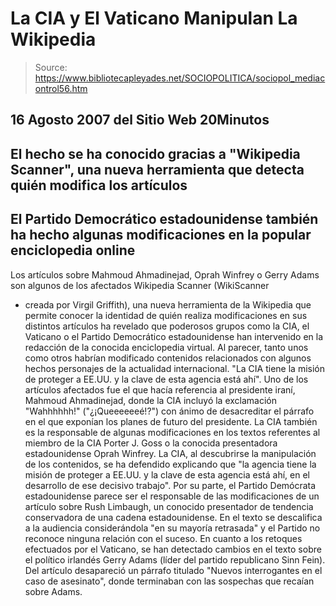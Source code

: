 # La CIA y El Vaticano Manipulan La Wikipedia

> Source: https://www.bibliotecapleyades.net/SOCIOPOLITICA/sociopol_mediacontrol56.htm

16 Agosto 2007
del Sitio Web
20Minutos
-
El hecho se ha conocido gracias a "Wikipedia Scanner", una nueva
herramienta que detecta quién modifica los artículos
-
El Partido Democrático estadounidense también ha hecho algunas
modificaciones en la popular enciclopedia online
-
Los artículos sobre Mahmoud Ahmadinejad, Oprah Winfrey o Gerry Adams son
algunos de los afectados
Wikipedia Scanner (WikiScanner
- creada por
Virgil Griffith), una nueva herramienta de la Wikipedia que permite conocer
la identidad de quién realiza modificaciones en sus distintos artículos ha
revelado que poderosos grupos como la CIA, el
Vaticano o el
Partido
Democrático estadounidense han intervenido en la redacción de la conocida
enciclopedia virtual.
Al parecer, tanto unos como otros habrían modificado contenidos relacionados
con algunos hechos personajes de la actualidad internacional.
"La CIA tiene la misión de proteger a EE.UU.
y la clave de esta agencia está
ahí".
Uno de los artículos afectados fue el que hacía referencia al presidente
iraní,
Mahmoud Ahmadinejad, donde la CIA incluyó la exclamación "Wahhhhhh!"
("¿¡Queeeeeeé!?") con ánimo de desacreditar el párrafo en el que exponían
los planes de futuro del presidente.
La CIA también es la responsable de algunas modificaciones en los textos
referentes al miembro de la CIA
Porter J. Goss o la conocida presentadora
estadounidense
Oprah Winfrey.
La CIA, al descubrirse la manipulación de los contenidos, se ha defendido
explicando que "la agencia tiene la misión de proteger a EE.UU. y la clave de
esta agencia está ahí, en el desarrollo de ese decisivo trabajo".
Por su parte, el Partido Demócrata estadounidense parece ser el responsable
de las modificaciones de un artículo sobre
Rush Limbaugh, un conocido
presentador de tendencia conservadora de una cadena estadounidense.
En el texto se descalifica a la audiencia considerándola "en su mayoría
retrasada" y el Partido no reconoce ninguna relación con el suceso.
En cuanto a los retoques efectuados por el Vaticano, se han detectado
cambios en el texto sobre el político irlandés
Gerry Adams (líder del
partido republicano Sinn Fein).
Del artículo desapareció un párrafo titulado "Nuevos interrogantes en el
caso de asesinato", donde terminaban con las sospechas que recaían sobre Adams.
